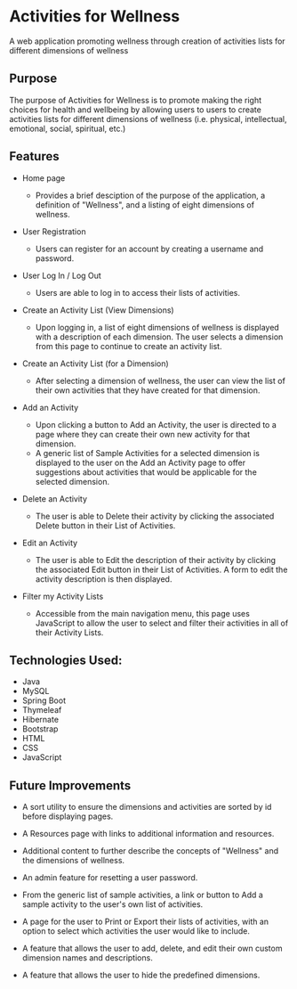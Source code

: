 # Activities for Wellness

A web application promoting wellness through creation of activities lists for different dimensions of wellness

## Purpose

The purpose of Activities for Wellness is to promote making the right choices for health and wellbeing by allowing users to users to create activities lists for different dimensions of wellness (i.e. physical, intellectual, emotional, social, spiritual, etc.)

## Features

- Home page
  - Provides a brief desciption of the purpose of the application, a definition of "Wellness", and a listing of eight dimensions of wellness.

- User Registration
  - Users can register for an account by creating a username and password.

- User Log In / Log Out
  - Users are able to log in to access their lists of activities.

- Create an Activity List (View Dimensions)
  - Upon logging in, a list of eight dimensions of wellness is displayed with a description of each dimension.  The user selects a dimension from this page to continue to create an activity list.

- Create an Activity List (for a Dimension)
  - After selecting a dimension of wellness, the user can view the list of their own activities that they have created for that dimension.

- Add an Activity
  - Upon clicking a button to Add an Activity, the user is directed to a page where they can create their own new activity for that dimension. 
  -  A generic list of Sample Activities for a selected dimension is displayed to the user on the Add an Activity page to offer suggestions about activities that would be applicable for the selected dimension.

- Delete an Activity
  - The user is able to Delete their activity by clicking the associated Delete button in their List of Activities.

- Edit an Activity
  - The user is able to Edit the description of their activity by clicking the associated Edit button in their List of Activities.  A form to edit the activity description is then displayed.

- Filter my Activity Lists
  -  Accessible from the main navigation menu, this page uses JavaScript to allow the user to select and filter their activities in all of their Activity Lists.

## Technologies Used:

- Java
- MySQL
- Spring Boot
- Thymeleaf
- Hibernate
- Bootstrap
- HTML
- CSS
- JavaScript

## Future Improvements

- A sort utility to ensure the dimensions and activities are sorted by id before displaying pages.

- A Resources page with links to additional information and resources.
 
- Additional content to further describe the concepts of "Wellness" and the dimensions of wellness.

- An admin feature for resetting a user password.

- From the generic list of sample activities, a link or button to Add a sample activity to the user's own list of activities.

- A page for the user to Print or Export their lists of activities, with an option to select which activities the user would like to include.

- A feature that allows the user to add, delete, and edit their own custom dimension names and descriptions.

- A feature that allows the user to hide the predefined dimensions.
